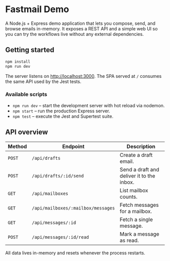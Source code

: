 # Fastmail Demo

A Node.js + Express demo application that lets you compose, send, and browse emails in-memory. It exposes a REST API and a simple web UI so you can try the workflows live without any external dependencies.

## Getting started

```bash
npm install
npm run dev
```

The server listens on [http://localhost:3000](http://localhost:3000). The SPA served at `/` consumes the same API used by the Jest tests.

### Available scripts

- `npm run dev` – start the development server with hot reload via nodemon.
- `npm start` – run the production Express server.
- `npm test` – execute the Jest and Supertest suite.

## API overview

| Method | Endpoint | Description |
| ------ | -------- | ----------- |
| `POST` | `/api/drafts` | Create a draft email. |
| `POST` | `/api/drafts/:id/send` | Send a draft and deliver it to the inbox. |
| `GET` | `/api/mailboxes` | List mailbox counts. |
| `GET` | `/api/mailboxes/:mailbox/messages` | Fetch messages for a mailbox. |
| `GET` | `/api/messages/:id` | Fetch a single message. |
| `POST` | `/api/messages/:id/read` | Mark a message as read. |

All data lives in-memory and resets whenever the process restarts.
